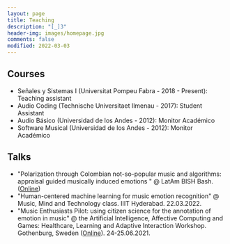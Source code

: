 ```yaml
---
layout: page
title: Teaching
description: "[_]3"
header-img: images/homepage.jpg
comments: false
modified: 2022-03-03
---
```


## Courses

-   Señales y Sistemas I (Universitat Pompeu Fabra - 2018 - Present): Teaching assistant
-   Audio Coding (Technische Universitaet Ilmenau - 2017): Student Assistant
-   Audio Básico (Universidad de los Andes - 2012): Monitor Académico
-   Software Musical (Universidad de los Andes - 2012): Monitor Académico

## Talks

-   "Polarization through Colombian not-so-popular music and algorithms: appraisal guided musically induced emotions " @ LatAm BISH Bash. ([Online](https://www.meetup.com/grupo-em-sao-paulo-de-audio-signal-processing/events/284677142/))
-   "Human-centered machine learning for music emotion recognition" @ Music, Mind and Technology class. IIIT Hyderabad. 22.03.2022.
-   "Music Enthusiasts Pilot: using citizen science for the annotation of emotion in music" @ the Artificial Intelligence, Affective Computing and Games: Healthcare, Learning and Adaptive Interaction Workshop. Gothenburg, Sweden ([Online](https://robertlowe2.gitlab.io/workshopaiemotionsgames/)). 24-25.06.2021.
